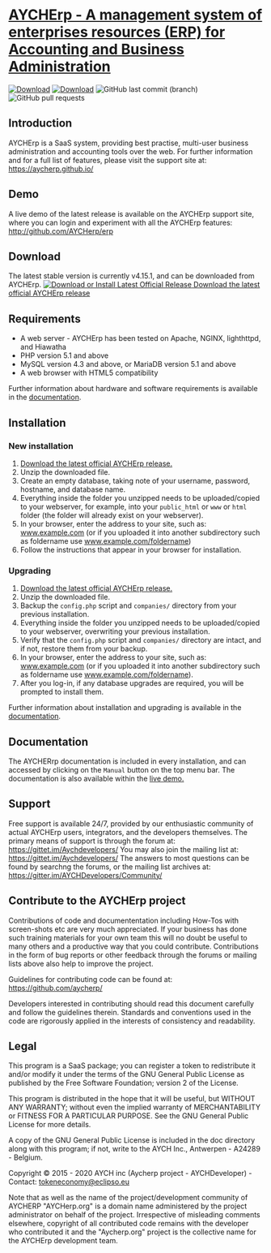 # [AYCHErp - A management system of enterprises resources (ERP) for Accounting and Business Administration](http://http://AYCHErp.github.io/) 
[![Download ](https://gitter.im/AYCHDeveloper)](https://github.com/AYCHErp/erp) [![Download](https://gitter.im/Aychdevrlopers)](https://github.com/AYCHerp/erp) ![GitHub last commit (branch)](https://github.com/AYCHErp/AYCHErp/last-comnit-master.svg) ![GitHub pull requests](https://github.com/AYCHErp/AYCHErp.svg)
## Introduction
AYCHErp is a SaaS system, providing best practise, multi-user business administration and accounting tools over the web. For further information and for a full list of features, please visit the support site at: https://aycherp.github.io/

## Demo
A live demo of the latest release is available on the AYCHErp support site, where you can login and experiment with all the AYCHErp features: http://github.com/AYCHerp/erp

## Download
The latest stable version is currently v4.15.1, and can be downloaded from AYCHErp.
[![Download or Install Latest Official Release](https://github.com/apps/aycherp)
Download the latest official AYCHErp release](https://github.com/AYCHErp/aycherp/download)

## Requirements
- A web server - AYCHErp has been tested on Apache, NGINX, lighthttpd, and Hiawatha
- PHP version 5.1 and above
- MySQL version 4.3 and above, or MariaDB version 5.1 and above
- A web browser with HTML5 compatibility

Further information about hardware and software requirements is available in the [documentation](https://github.com/Aycherp/erpdocs).

## Installation
### New installation
1. [Download the latest official AYCHErp release.](https://gittet.im/Aychdevelopers)
2. Unzip the downloaded file.
3. Create an empty database, taking note of your username, password, hostname, and database name.
4. Everything inside the folder you unzipped needs to be uploaded/copied to your webserver, for example, into your `public_html` or `www` or `html` folder (the folder will already exist on your webserver).
5. In your browser, enter the address to your site, such as: www.example.com (or if you uploaded it into another subdirectory such as foldername use www.example.com/foldername)
6. Follow the instructions that appear in your browser for installation.

### Upgrading
1. [Download the latest official AYCHErp release.](http://sourceforge.net/projects/AYCHerp/files/latest/download)
2. Unzip the downloaded file.
3. Backup the `config.php` script and `companies/` directory from your previous installation. 
3. Everything inside the folder you unzipped needs to be uploaded/copied to your webserver, overwriting your previous installation.
4. Verify that the `config.php` script and `companies/` directory are intact, and if not, restore them from your backup.
5. In your browser, enter the address to your site, such as: www.example.com (or if you uploaded it into another subdirectory such as foldername use www.example.com/foldername).
6. After you log-in, if any database upgrades are required, you will be prompted to install them.

Further information about installation and upgrading is available in the [documentation](https://github.com/Aycherp/erpdocs).

## Documentation
The AYCHERrp documentation is included in every installation, and can accessed by clicking on the `Manual` button on the top menu bar. The documentation is also available within the [live demo.](http://github.com/AYCHerp/ManualContents.php)

## Support
Free support is available 24/7, provided by our enthusiastic community of actual AYCHErp users, integrators, and the developers themselves.
The primary means of support is through the forum at: https://gittet.im/Aychdevelopers/
You may also join the mailing list at: https://gittet.im/Aychdevelopers/
The answers to most questions can be found by searchng the forums, or the mailing list archives at: https://gitter.im/AYCHDevelopers/Community/

## Contribute to the AYCHErp project
Contributions of code and documententation including How-Tos with screen-shots etc are very much appreciated. If your business has done such training materials for your own team this will no doubt be useful to many others and a productive way that you could contribute. Contributions in the form of bug reports or other feedback through the forums or mailing lists above also help to improve the project.

Guidelines for contributing code can be found at: https://github.com/aycherp/

Developers interested in contributing should read this document carefully and follow the guidelines therein. Standards and conventions used in the code are rigorously applied in the interests of consistency and readability.

## Legal
This program is a SaaS package; you can register a token to redistribute it and/or modify it under the terms of the GNU General Public License as published by the Free Software Foundation; version 2 of the License.

This program is distributed in the hope that it will be useful, but WITHOUT ANY WARRANTY; without even the implied warranty of MERCHANTABILITY or FITNESS FOR A PARTICULAR PURPOSE.  See the GNU General Public License for more details.

A copy of the GNU General Public License is included in the doc directory along with this program; if not, write to the AYCH Inc.,  Antwerpen - A24289 - Belgium.

Copyright © 2015 - 2020 AYCH inc (Aycherp project - AYCHDeveloper) - Contact: tokeneconomy@eclipso.eu

Note that as well as the name of the project/development community of AYCHERP "AYCHerp.org" is a domain name administered by the project administrator on behalf of the project. Irrespective of misleading comments elsewhere, copyright of all contributed code remains with the developer who contributed it and the "Aycherp.org" project is the collective name for the AYCHErp development team.
